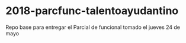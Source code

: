 # 2018-parcfunc-talentoayudantino
Repo base para entregar el Parcial de funcional tomado el jueves 24 de mayo
